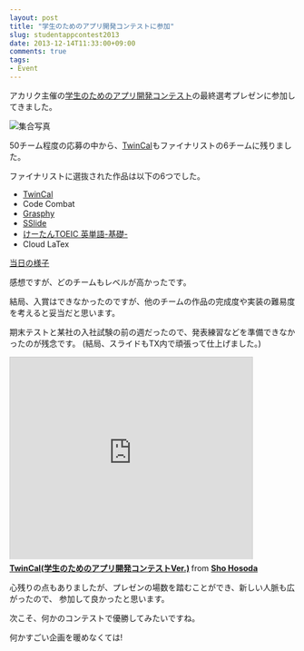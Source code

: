 ```yaml
---
layout: post
title: "学生のためのアプリ開発コンテストに参加"
slug: studentappcontest2013
date: 2013-12-14T11:33:00+09:00
comments: true
tags:
- Event
---
```


アカリク主催の[学生のためのアプリ開発コンテスト](http://acaric-valuator.com/event/studentappcontest2013/)の最終選考プレゼンに参加してきました。

![集合写真](/images/posts/2014-01-01-studentappcontest2013.jpg)

<!--more-->

50チーム程度の応募の中から、[TwinCal](http://gam0022.net/app/twincal/)もファイナリストの6チームに残りました。

ファイナリストに選抜された作品は以下の6つでした。

- [TwinCal](http://gam0022.net/app/twincal/)
- Code Combat
- [Grasphy](http://grasphy.com/about)
- [SSlide](http://www.youtube.com/watch?v=VksAz6d7RK0)
- [けーたんTOEIC 英単語-基礎-](https://play.google.com/store/apps/details?id=com.has.seelearning)
- Cloud LaTex

[当日の様子](https://plus.google.com/photos/113195997309064752646/albums/5957945514191797649)

感想ですが、どのチームもレベルが高かったです。

結局、入賞はできなかったのですが、他のチームの作品の完成度や実装の難易度を考えると妥当だと思います。

期末テストと某社の入社試験の前の週だったので、発表練習などを準備できなかったのが残念です。
(結局、スライドもTX内で頑張って仕上げました。)

<iframe src="http://www.slideshare.net/slideshow/embed_code/29604653" width="427" height="356" frameborder="0" marginwidth="0" marginheight="0" scrolling="no" style="border:1px solid #CCC;border-width:1px 1px 0;margin-bottom:5px" allowfullscreen> </iframe> <div style="margin-bottom:5px"> <strong> <a href="https://www.slideshare.net/shohosoda9/twincalver" title="TwinCal(学生のためのアプリ開発コンテストVer.)" target="_blank">TwinCal(学生のためのアプリ開発コンテストVer.)</a> </strong> from <strong><a href="http://www.slideshare.net/shohosoda9" target="_blank">Sho Hosoda</a></strong> </div>

心残りの点もありましたが、プレゼンの場数を踏むことができ、新しい人脈も広がったので、
参加して良かったと思います。

次こそ、何かのコンテストで優勝してみたいですね。

何かすごい企画を暖めなくては!
